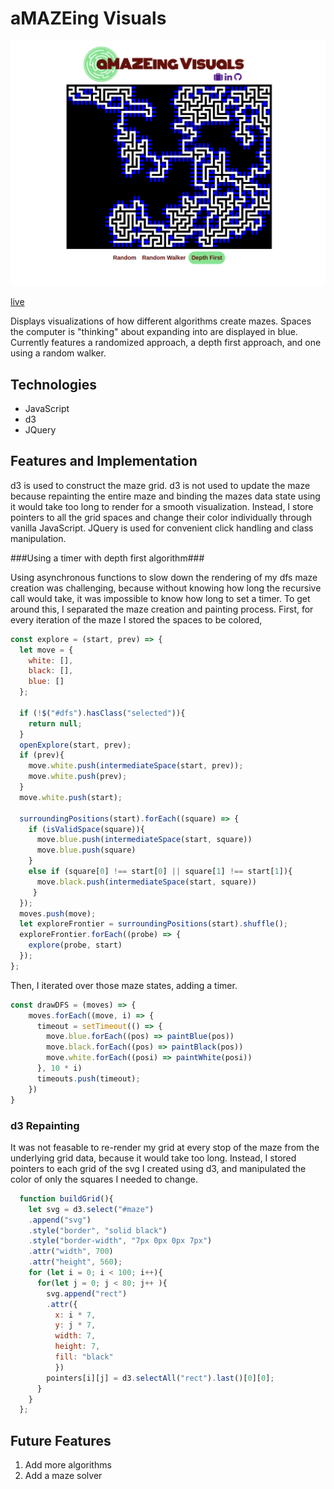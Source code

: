 # aMAZEing Visuals
![image](./images/maze.png)

[live](http://www.nathanvass.site/Maze_Visualization/)

Displays visualizations of how different algorithms create mazes. Spaces the computer is "thinking" about expanding into are displayed in blue. Currently features a randomized approach, a depth first approach, and one using a random walker.

## Technologies
- JavaScript
- d3
- JQuery

## Features and Implementation

d3 is used to construct the maze grid. d3 is not used to update the maze because repainting the entire maze and binding the mazes data state using it would take too long to render for a smooth visualization. Instead, I store pointers to all the grid spaces and change their color individually through vanilla JavaScript. JQuery is used for convenient click handling and class manipulation.

###Using a timer with depth first algorithm###

Using asynchronous functions to slow down the rendering of my dfs maze creation was challenging, because without knowing how long the recursive call would take, it was impossible to know how long to set a timer. To get around this, I separated the maze creation and painting process. First, for every iteration of the maze I stored the spaces to be colored,

```JavaScript
const explore = (start, prev) => {
  let move = {
    white: [],
    black: [],
    blue: []
  };

  if (!$("#dfs").hasClass("selected")){
    return null;
  }
  openExplore(start, prev);
  if (prev){
    move.white.push(intermediateSpace(start, prev));
    move.white.push(prev);
  }
  move.white.push(start);

  surroundingPositions(start).forEach((square) => {
    if (isValidSpace(square)){
      move.blue.push(intermediateSpace(start, square))
      move.blue.push(square)
    }
    else if (square[0] !== start[0] || square[1] !== start[1]){
      move.black.push(intermediateSpace(start, square))
     }
  });
  moves.push(move);
  let exploreFrontier = surroundingPositions(start).shuffle();
  exploreFrontier.forEach((probe) => {
    explore(probe, start)
  });
};
```

Then, I iterated over those maze states, adding a timer.

```JavaScript
const drawDFS = (moves) => {
    moves.forEach((move, i) => {
      timeout = setTimeout(() => {
        move.blue.forEach((pos) => paintBlue(pos))
        move.black.forEach((pos) => paintBlack(pos))
        move.white.forEach((posi) => paintWhite(posi))
      }, 10 * i)
      timeouts.push(timeout);
    })
}
```

### d3 Repainting
It was not feasable to re-render my grid at every stop of the maze from the underlying grid data, because it would take too long. Instead, I stored pointers to each grid of the svg I created using d3, and manipulated the color of only the squares I needed to change.

```JavaScript
  function buildGrid(){
    let svg = d3.select("#maze")
    .append("svg")
    .style("border", "solid black")
    .style("border-width", "7px 0px 0px 7px")
    .attr("width", 700)
    .attr("height", 560);
    for (let i = 0; i < 100; i++){
      for(let j = 0; j < 80; j++ ){
        svg.append("rect")
        .attr({
          x: i * 7,
          y: j * 7,
          width: 7,
          height: 7,
          fill: "black"
          })
        pointers[i][j] = d3.selectAll("rect").last()[0][0];
      }
    }
  };
```

## Future Features
1. Add more algorithms
2. Add a maze solver

